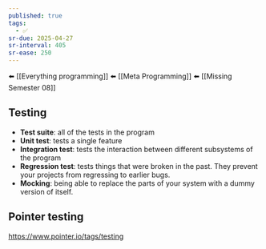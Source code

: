```yaml
---
published: true
tags:
  - ✅
sr-due: 2025-04-27
sr-interval: 405
sr-ease: 250
---
```

⬅️ [[Everything programming]]
⬅️ [[Meta Programming]]
⬅️ [[Missing Semester 08]]

## Testing
- **Test suite**: all of the tests in the program
- **Unit test**: tests a single feature
- **Integration test**: tests the interaction between different subsystems of the program
- **Regression test**: tests things that were broken in the past. They prevent your projects from regressing to earlier bugs.
- **Mocking**: being able to replace the parts of your system with a dummy version of itself.

## Pointer testing
https://www.pointer.io/tags/testing